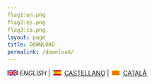 ```yaml
---
flag1:en.png
flag2:es.png
flag3:ca.png
layout: page
title: DOWNLOAD
permalink: /download/
---
```


<img src="en.png" alt="English"> *ENGLISH* | <img src="es.png" alt="castellano"> [CASTELLANO](descargar.md) | <img src="ca.png" alt="Català"> [CATALÀ](Descarregar.md)

